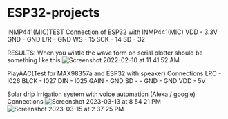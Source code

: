 # ESP32-projects

INMP441(MIC)TEST
Connection of ESP32 with INMP441(MIC)
VDD - 3.3V
GND - GND
L/R - GND
WS  - 15
SCK - 14
SD  - 32

RESULTS:
When you wistle the wave form on serial plotter should be something like this
![Screenshot 2022-02-10 at 11 41 52 AM](https://user-images.githubusercontent.com/53706681/153348551-5e85db9c-b4cc-4dec-ae37-62e0adb22581.png)


PlayAAC(Test for MAX98357a and ESP32 with speaker)
Connections
LRC - I026
BLCK - I027
DIN - I025
GAIN - GND
SD - -
GND - GND 
VDD - 5V


Solar drip irrigation system with voice automation (Alexa / google)
Connections
![Screenshot 2023-03-13 at 8 54 21 PM](https://user-images.githubusercontent.com/53706681/225689008-d8a74148-5b1f-484a-8671-31ba56f76bbb.png)
![Screenshot 2023-03-15 at 2 37 25 PM](https://user-images.githubusercontent.com/53706681/225689057-a1f67049-6887-4abd-ac93-1f0efde64704.png)
